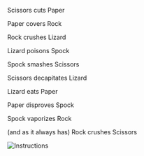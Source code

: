 
Scissors cuts Paper

Paper covers Rock

Rock crushes Lizard

Lizard poisons Spock

Spock smashes Scissors

Scissors decapitates Lizard

Lizard eats Paper

Paper disproves Spock

Spock vaporizes Rock

(and as it always has) Rock crushes Scissors

![Instructions](https://user-images.githubusercontent.com/48243256/181259637-d3a70b5b-8e33-47ee-a2cb-42315a1a5848.png)
